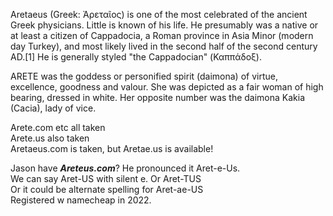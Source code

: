 Aretaeus (Greek: Ἀρεταῖος) is one of the most celebrated of the ancient Greek physicians. Little is known of his life. He presumably was a native or at least a citizen of Cappadocia, a Roman province in Asia Minor (modern day Turkey), and most likely lived in the second half of the second century AD.[1] He is generally styled "the Cappadocian" (Καππάδοξ).  

ARETE was the goddess or personified spirit (daimona) of virtue, excellence, goodness and valour. She was depicted as a fair woman of high bearing, dressed in white. Her opposite number was the daimona Kakia (Cacia), lady of vice.  

Arete.com etc all taken  
Arete.us also taken  
Aretaeus.com is taken, but Aretae.us is available!   

Jason have ***Areteus.com***?   He pronounced it Aret-e-Us.  
We can say Aret-US with silent e.  Or Aret-TUS   
Or it could be alternate spelling for Aret-ae-US  
Registered w namecheap in 2022.  



